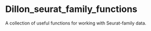 # Dillon_seurat_family_functions
A collection of useful functions for working with Seurat-family data. 

